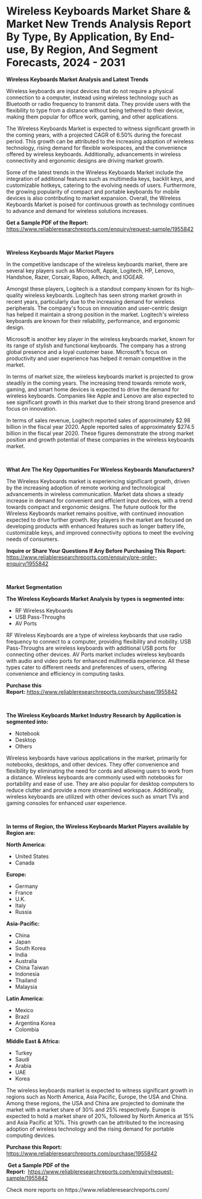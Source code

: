 <p><h1>Wireless Keyboards Market Share & Market New Trends Analysis Report By Type, By Application, By End-use, By Region, And Segment Forecasts, 2024 - 2031</h1></p><p><strong>Wireless Keyboards Market Analysis and Latest Trends</strong></p>
<p><p>Wireless keyboards are input devices that do not require a physical connection to a computer, instead using wireless technology such as Bluetooth or radio frequency to transmit data. They provide users with the flexibility to type from a distance without being tethered to their device, making them popular for office work, gaming, and other applications.</p><p>The Wireless Keyboards Market is expected to witness significant growth in the coming years, with a projected CAGR of 6.50% during the forecast period. This growth can be attributed to the increasing adoption of wireless technology, rising demand for flexible workspaces, and the convenience offered by wireless keyboards. Additionally, advancements in wireless connectivity and ergonomic designs are driving market growth.</p><p>Some of the latest trends in the Wireless Keyboards Market include the integration of additional features such as multimedia keys, backlit keys, and customizable hotkeys, catering to the evolving needs of users. Furthermore, the growing popularity of compact and portable keyboards for mobile devices is also contributing to market expansion. Overall, the Wireless Keyboards Market is poised for continuous growth as technology continues to advance and demand for wireless solutions increases.</p></p>
<p><strong>Get a Sample PDF of the Report:&nbsp;</strong> <a href="https://www.reliableresearchreports.com/enquiry/request-sample/1955842">https://www.reliableresearchreports.com/enquiry/request-sample/1955842</a></p>
<p>&nbsp;</p>
<p><strong>Wireless Keyboards Major Market Players</strong></p>
<p><p>In the competitive landscape of the wireless keyboards market, there are several key players such as Microsoft, Apple, Logitech, HP, Lenovo, Handshoe, Razer, Corsair, Rapoo, A4tech, and IOGEAR.</p><p>Amongst these players, Logitech is a standout company known for its high-quality wireless keyboards. Logitech has seen strong market growth in recent years, particularly due to the increasing demand for wireless peripherals. The company's focus on innovation and user-centric design has helped it maintain a strong position in the market. Logitech's wireless keyboards are known for their reliability, performance, and ergonomic design.</p><p>Microsoft is another key player in the wireless keyboards market, known for its range of stylish and functional keyboards. The company has a strong global presence and a loyal customer base. Microsoft's focus on productivity and user experience has helped it remain competitive in the market.</p><p>In terms of market size, the wireless keyboards market is projected to grow steadily in the coming years. The increasing trend towards remote work, gaming, and smart home devices is expected to drive the demand for wireless keyboards. Companies like Apple and Lenovo are also expected to see significant growth in this market due to their strong brand presence and focus on innovation.</p><p>In terms of sales revenue, Logitech reported sales of approximately $2.98 billion in the fiscal year 2020. Apple reported sales of approximately $274.5 billion in the fiscal year 2020. These figures demonstrate the strong market position and growth potential of these companies in the wireless keyboards market.</p></p>
<p>&nbsp;</p>
<p><strong>What Are The Key Opportunities For Wireless Keyboards Manufacturers?</strong></p>
<p><p>The Wireless Keyboards market is experiencing significant growth, driven by the increasing adoption of remote working and technological advancements in wireless communication. Market data shows a steady increase in demand for convenient and efficient input devices, with a trend towards compact and ergonomic designs. The future outlook for the Wireless Keyboards market remains positive, with continued innovation expected to drive further growth. Key players in the market are focused on developing products with enhanced features such as longer battery life, customizable keys, and improved connectivity options to meet the evolving needs of consumers.</p></p>
<p><strong>Inquire or Share Your Questions If Any Before Purchasing This Report:</strong> <a href="https://www.reliableresearchreports.com/enquiry/pre-order-enquiry/1955842">https://www.reliableresearchreports.com/enquiry/pre-order-enquiry/1955842</a></p>
<p>&nbsp;</p>
<p><strong>Market Segmentation</strong></p>
<p><strong>The Wireless Keyboards Market Analysis by types is segmented into:</strong></p>
<p><ul><li>RF Wireless Keyboards</li><li>USB Pass-Throughs</li><li>AV Ports</li></ul></p>
<p><p>RF Wireless Keyboards are a type of wireless keyboards that use radio frequency to connect to a computer, providing flexibility and mobility. USB Pass-Throughs are wireless keyboards with additional USB ports for connecting other devices. AV Ports market includes wireless keyboards with audio and video ports for enhanced multimedia experience. All these types cater to different needs and preferences of users, offering convenience and efficiency in computing tasks.</p></p>
<p><strong>Purchase this Report:&nbsp;</strong><a href="https://www.reliableresearchreports.com/purchase/1955842">https://www.reliableresearchreports.com/purchase/1955842</a></p>
<p>&nbsp;</p>
<p><strong>The Wireless Keyboards Market Industry Research by Application is segmented into:</strong></p>
<p><ul><li>Notebook</li><li>Desktop</li><li>Others</li></ul></p>
<p><p>Wireless keyboards have various applications in the market, primarily for notebooks, desktops, and other devices. They offer convenience and flexibility by eliminating the need for cords and allowing users to work from a distance. Wireless keyboards are commonly used with notebooks for portability and ease of use. They are also popular for desktop computers to reduce clutter and provide a more streamlined workspace. Additionally, wireless keyboards are utilized with other devices such as smart TVs and gaming consoles for enhanced user experience.</p></p>
<p>&nbsp;</p>
<p><strong>In terms of Region, the Wireless Keyboards Market Players available by Region are:</strong></p>
<p>
    <p> <strong> North America: </strong>
        <ul>
            <li>United States</li>
            <li>Canada</li>
        </ul>
        </p> 
    <p> <strong> Europe: </strong>
        <ul>
            <li>Germany</li>
            <li>France</li>
            <li>U.K.</li>
            <li>Italy</li>
            <li>Russia</li>
        </ul>
        </p> 
    <p> <strong> Asia-Pacific: </strong>
        <ul>
            <li>China</li>
            <li>Japan</li>
            <li>South Korea</li>
            <li>India</li>
            <li>Australia</li>
            <li>China Taiwan</li>
            <li>Indonesia</li>
            <li>Thailand</li>
            <li>Malaysia</li>
        </ul>
        </p> 
    <p> <strong> Latin America: </strong>
        <ul>
            <li>Mexico</li>
            <li>Brazil</li>
            <li>Argentina Korea</li>
            <li>Colombia</li>
        </ul>
        </p> 
    <p> <strong> Middle East & Africa: </strong>
        <ul>
            <li>Turkey</li>
            <li>Saudi</li>
            <li>Arabia</li>
            <li>UAE</li>
            <li>Korea</li>
        </ul>
    </p>
    </p>
<p><p>The wireless keyboards market is expected to witness significant growth in regions such as North America, Asia Pacific, Europe, the USA and China. Among these regions, the USA and China are projected to dominate the market with a market share of 30% and 25% respectively. Europe is expected to hold a market share of 20%, followed by North America at 15% and Asia Pacific at 10%. This growth can be attributed to the increasing adoption of wireless technology and the rising demand for portable computing devices.</p></p>
<p><strong>Purchase this Report: </strong><a href="https://www.reliableresearchreports.com/purchase/1955842">https://www.reliableresearchreports.com/purchase/1955842</a></p>
<p>&nbsp;<strong>Get a Sample PDF of the Report:&nbsp;&nbsp;</strong><a href="https://www.reliableresearchreports.com/enquiry/request-sample/1955842">https://www.reliableresearchreports.com/enquiry/request-sample/1955842</a></p>
<p><strong></strong></p>
<p>Check more reports on https://www.reliableresearchreports.com/</p>